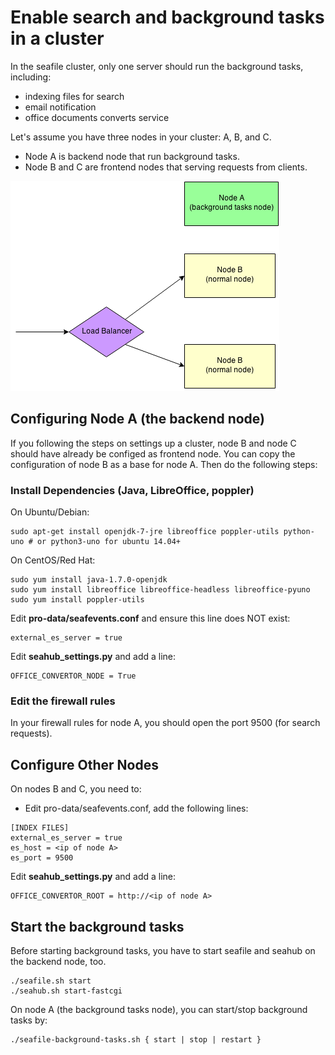 # Enable search and background tasks in a cluster

In the seafile cluster, only one server should run the background tasks, including:

- indexing files for search
- email notification
- office documents converts service

Let's assume you have three nodes in your cluster: A, B, and C.

* Node A is backend node that run background tasks.
* Node B and C are frontend nodes that serving requests from clients.

![cluster-nodes](../images/cluster-nodes.png)


## Configuring Node A (the backend node)

If you following the steps on settings up a cluster, node B and node C should have already be configed as frontend node. You can copy the configuration of node B as a base for node A. Then do the following steps:

### Install Dependencies (Java, LibreOffice, poppler)

On Ubuntu/Debian:
```
sudo apt-get install openjdk-7-jre libreoffice poppler-utils python-uno # or python3-uno for ubuntu 14.04+
```

On CentOS/Red Hat:
```
sudo yum install java-1.7.0-openjdk
sudo yum install libreoffice libreoffice-headless libreoffice-pyuno
sudo yum install poppler-utils
```


Edit **pro-data/seafevents.conf** and ensure this line does NOT exist:

```
external_es_server = true
```

Edit **seahub_settings.py** and add a line:

```
OFFICE_CONVERTOR_NODE = True
```

### Edit the firewall rules

In your firewall rules for node A, you should open the port 9500 (for search requests).

## Configure Other Nodes

On nodes B and C, you need to:

* Edit pro-data/seafevents.conf, add the following lines:
```
[INDEX FILES]
external_es_server = true
es_host = <ip of node A>
es_port = 9500
```

Edit **seahub_settings.py** and add a line:

```
OFFICE_CONVERTOR_ROOT = http://<ip of node A>
```

## Start the background tasks

Before starting background tasks, you have to start seafile and seahub on the backend node, too.

```
./seafile.sh start
./seahub.sh start-fastcgi
```

On node A (the background tasks node), you can start/stop background tasks by:

```
./seafile-background-tasks.sh { start | stop | restart }
```
